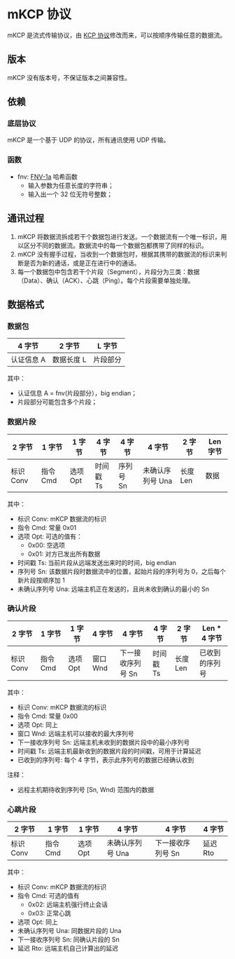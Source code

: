 # mKCP 协议

mKCP 是流式传输协议，由 [KCP 协议](https://github.com/skywind3000/kcp)修改而来，可以按顺序传输任意的数据流。

## 版本

mKCP 没有版本号，不保证版本之间兼容性。

## 依赖

### 底层协议

mKCP 是一个基于 UDP 的协议，所有通讯使用 UDP 传输。

### 函数

* fnv: [FNV-1a](https://en.wikipedia.org/wiki/Fowler%E2%80%93Noll%E2%80%93Vo_hash_function) 哈希函数
  * 输入参数为任意长度的字符串；
  * 输入出一个 32 位无符号整数；

## 通讯过程

1. mKCP 将数据流拆成若干个数据包进行发送。一个数据流有一个唯一标识，用以区分不同的数据流。数据流中的每一个数据包都携带了同样的标识。
1. mKCP 没有握手过程，当收到一个数据包时，根据其携带的数据流的标识来判断是否为新的通话，或是正在进行中的通话。
1. 每一个数据包中包含若干个片段（Segment），片段分为三类：数据（Data）、确认（ACK）、心跳（Ping）。每个片段需要单独处理。

## 数据格式

### 数据包

| 4 字节 | 2 字节 | L 字节 |
|---------|----------|--------|
| 认证信息 A| 数据长度 L | 片段部分|

其中：

* 认证信息 A = fnv(片段部分），big endian；
* 片段部分可能包含多个片段；

### 数据片段

| 2 字节 | 1 字节  | 1 字节 | 4 字节  | 4 字节  | 4 字节         | 2 字节 | Len 字节 |
|---------|--------|--------|-------- |---------|----------------|--------|----------|
|标识 Conv|指令 Cmd|选项 Opt|时间戳 Ts|序列号 Sn|未确认序列号 Una|长度 Len|数据      |

其中：
* 标识 Conv: mKCP 数据流的标识
* 指令 Cmd: 常量 0x01
* 选项 Opt: 可选的值有：
  * 0x00: 空选项
  * 0x01: 对方已发出所有数据
* 时间戳 Ts: 当前片段从远端发送出来时的时间，big endian
* 序列号 Sn: 该数据片段时数据流中的位置，起始片段的序列号为 0，之后每个新片段按顺序加 1
* 未确认序列号 Una: 远端主机正在发送的，且尚未收到确认的最小的 Sn

### 确认片段

| 2 字节 | 1 字节  | 1 字节 | 4 字节  | 4 字节          | 4 字节  | 2 字节 | Len * 4 字节 |
|---------|--------|--------|---------|-----------------|---------|--------|--------------|
|标识 Conv|指令 Cmd|选项 Opt|窗口 Wnd |下一接收序列号 Sn|时间戳 Ts|长度 Len|已收到的序列号|

其中：
* 标识 Conv: mKCP 数据流的标识
* 指令 Cmd: 常量 0x00
* 选项 Opt: 同上
* 窗口 Wnd: 远端主机可以接收的最大序列号
* 下一接收序列号 Sn: 远端主机未收到的数据片段中的最小序列号
* 时间戳 Ts: 远端主机最新收到的数据片段的时间戳，可用于计算延迟
* 已收到的序列号: 每个 4 字节，表示此序列号的数据已经确认收到

注释：

* 远程主机期待收到序列号 [Sn, Wnd) 范围内的数据

### 心跳片段

| 2 字节 | 1 字节  | 1 字节 | 4 字节          | 4 字节          | 4 字节  |
|---------|--------|--------|-----------------|-----------------|---------|
|标识 Conv|指令 Cmd|选项 Opt|未确认序列号 Una |下一接收序列号 Sn|延迟 Rto |

其中：

* 标识 Conv: mKCP 数据流的标识
* 指令 Cmd: 可选的值有
  * 0x02: 远端主机强行终止会话
  * 0x03: 正常心跳
* 选项 Opt: 同上
* 未确认序列号 Una: 同数据片段的 Una
* 下一接收序列号 Sn: 同确认片段的 Sn
* 延迟 Rto: 远端主机自己计算出的延迟

